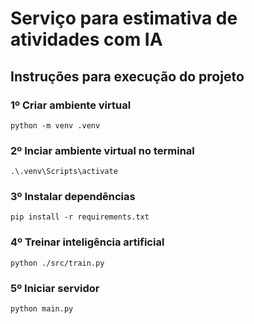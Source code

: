 # Serviço para estimativa de atividades com IA

## Instruções para execução do projeto

### 1º Criar ambiente virtual
    python -m venv .venv

### 2º Inciar ambiente virtual no terminal
    .\.venv\Scripts\activate 

### 3º Instalar dependências
    pip install -r requirements.txt

### 4º Treinar inteligência artificial
    python ./src/train.py

### 5º Iniciar servidor
    python main.py